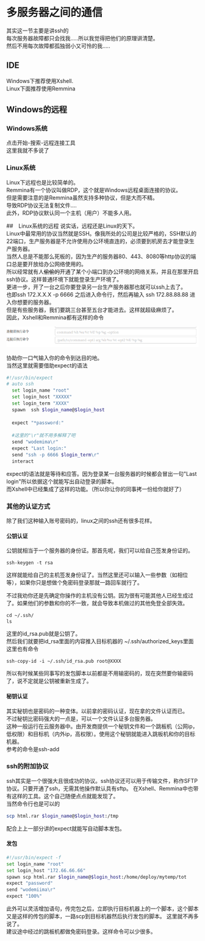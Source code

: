 # 多服务器之间的通信
其实这一节主要是讲ssh的   
每次服务器故障都只会找我.....所以我觉得把他们的原理讲清楚。  
然后不用每次故障都孤独弱小又可怜的我.....  
## IDE
Windows下推荐使用Xshell.  
Linux下面推荐使用Remmina  
## Windows的远程
### Windows系统
点击开始-搜索-远程连接工具    
这里我就不多说了
### Linux系统
Linux下远程也是比较简单的。  
Remmina有一个协议叫做RDP，这个就是Windows远程桌面连接的协议。  
但是需要注意的是Remmina虽然支持多种协议，但是大而不精。  
导致RDP协议无法复制文件....  
此外，RDP协议默认同一个主机（用户）不能多人用。

##　Linux系统的远程
说实话，远程还是Linux的天下。  
Linux中最常用的协议当然就是SSH。像我所处的公司是比较严格的，SSH默认的22端口，生产服务器是不允许使用办公环境直连的，必须要到机房去才能登录生产服务器。  
当然人总是不能那么死板的，因为生产的服务器80、443、8080等http协议的端口总是要开放给办公网络使用的。  
所以经常就有人~~偷偷的~~开通了某个小端口到办公环境的网络关系，并且在那里开启ssh协议。这样普通环境下就能登录生产环境了。    
更进一步，开了一台之后你要登录另一台生产服务器那也就可以ssh上去了。  
也即ssh 172.X.X.X -p 6666 之后进入命令行，然后再输入 ssh 172.88.88.88 进入你想要的服务器。  
但是有些服务器，我们要跳三台甚至五台才能进去。这样就超级麻烦了。  
因此，Xshell和Remmina都有这样的命令    

![](/assets/深度截图_选择区域_20181019161027.png)

协助你一口气输入你的命令到达目的地。  
当然这里就需要借助expect的语法  
```bash
#!/usr/bin/expect
# auto ssh
  set login_name "root"
  set login_host "XXXXX"
  set login_term "XXXX"
  spawn  ssh $login_name@$login_host

  expect "*password:"

  #这里的"\r"就不用多解释了吧
  send "wodemima\r"
  expect "Last login:"
  send "ssh -p 6666 $login_term\r"
  interact
```
expect的语法就是等待和应答。因为登录某一台服务器的时候都会冒出一句"Last login"所以依据这个就能写出自动登录的脚本。  
而Xshell中已经集成了这样的功能。（所以你让你的同事拷一份给你就好了）  
### 其他的认证方式
除了我们这种输入账号密码的，linux之间的ssh还有很多花样。

#### 公钥认证
公钥就相当于一个服务器的身份证。那首先呢，我们可以给自己签发身份证的。
```
ssh-keygen -t rsa
```
这样就能给自己的主机签发身份证了。当然这里还可以输入一些参数（如相位等），如果你只是想做个免密码登录那就一路回车就行了。  

不过我劝你还是先确定你操作的主机没有公钥。因为很有可能其他人已经生成过了。如果他们的参数和你的不一致，就会导致本机做过的其他免登全部失效。  
```
cd ~/.ssh/
ls
```
这里的id_rsa.pub就是公钥了。  
然后我们就要把id_rsa里面的内容推入目标机器的  ~/.ssh/authorized_keys里面
这里也有命令  
```
ssh-copy-id -i ~/.ssh/id_rsa.pub root@XXXX

```
所以有时候某些同事写的发包脚本以前都是不用输密码的，现在突然要你输密码了，说不定就是公钥被重新生成了。
#### 秘钥认证
其实秘钥也是密码的一种变体。以前拿的密码认证，现在拿的文件认证而已。  
不过秘钥比密码强大的一点是，可以一个文件认证多台服务器。   
这种一般运行在云服务器中。由开发商提供一个秘钥文件和一个跳板机（公网ip，低权限）和目标机（内外ip，高权限）。使用这个秘钥就能进入跳板机和你的目标机器。  
参考的命令是ssh-add
### ssh的附加协议
ssh其实是一个很强大且很成功的协议。ssh协议还可以用于传输文件，称作SFTP协议。只要开通了ssh，无需其他操作默认具有sftp。
在Xshell、Remmina中也带有这样的工具。这个自己随便点点就能发现了。  
当然命令行也是可以的
```bash
scp html.rar $login_name@$login_host:/tmp 
```
配合上上一部分讲的expect就能写自动脚本发包。
#### 发包
```bash
#!/usr/bin/expect -f
set login_name "root"
set login_host "172.66.66.66"
spawn scp html.rar $login_name@$login_host:/home/deploy/mytemp/tot 
expect "password"
send "wodemiima\r"
expect "100%"
```
此外可以灵活增加语句，传完包之后，立即执行目标机器上的一个脚本，这个脚本又是这样的传包的脚本，一路scp到目标机器然后执行发包的脚本。
这里就不再多说了。   
建议途中经过的跳板机都做免密码登录。这样命令可以少很多。